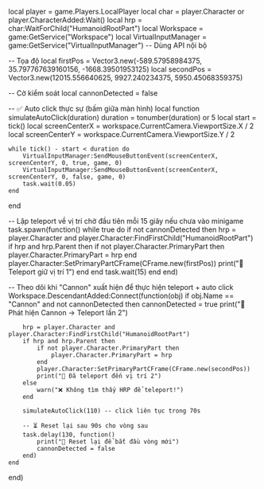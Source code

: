 local player = game.Players.LocalPlayer
local char = player.Character or player.CharacterAdded:Wait()
local hrp = char:WaitForChild("HumanoidRootPart")
local Workspace = game:GetService("Workspace")
local VirtualInputManager = game:GetService("VirtualInputManager") -- Dùng API nội bộ

-- Tọa độ
local firstPos = Vector3.new(-589.57958984375, 35.797767639160156, -1668.39501953125)
local secondPos = Vector3.new(12015.556640625, 9927.240234375, 5950.45068359375)

-- Cờ kiểm soát
local cannonDetected = false

-- ✅ Auto click thực sự (bấm giữa màn hình)
local function simulateAutoClick(duration)
    duration = tonumber(duration) or 5
    local start = tick()
    local screenCenterX = workspace.CurrentCamera.ViewportSize.X / 2
    local screenCenterY = workspace.CurrentCamera.ViewportSize.Y / 2

    while tick() - start < duration do
        VirtualInputManager:SendMouseButtonEvent(screenCenterX, screenCenterY, 0, true, game, 0)
        VirtualInputManager:SendMouseButtonEvent(screenCenterX, screenCenterY, 0, false, game, 0)
        task.wait(0.05)
    end
end

-- Lặp teleport về vị trí chờ đầu tiên mỗi 15 giây nếu chưa vào minigame
task.spawn(function()
    while true do
        if not cannonDetected then
            hrp = player.Character and player.Character:FindFirstChild("HumanoidRootPart")
            if hrp and hrp.Parent then
                if not player.Character.PrimaryPart then
                    player.Character.PrimaryPart = hrp
                end
                player.Character:SetPrimaryPartCFrame(CFrame.new(firstPos))
                print("📍 Teleport giữ vị trí 1")
            end
        end
        task.wait(15)
    end
end)

-- Theo dõi khi "Cannon" xuất hiện để thực hiện teleport + auto click
Workspace.DescendantAdded:Connect(function(obj)
    if obj.Name == "Cannon" and not cannonDetected then
        cannonDetected = true
        print("🎯 Phát hiện Cannon → Teleport lần 2")

        hrp = player.Character and player.Character:FindFirstChild("HumanoidRootPart")
        if hrp and hrp.Parent then
            if not player.Character.PrimaryPart then
                player.Character.PrimaryPart = hrp
            end
            player.Character:SetPrimaryPartCFrame(CFrame.new(secondPos))
            print("🚀 Đã teleport đến vị trí 2")
        else
            warn("❌ Không tìm thấy HRP để teleport!")
        end

        simulateAutoClick(110) -- click liên tục trong 70s

        -- ⏳ Reset lại sau 90s cho vòng sau
        task.delay(130, function()
            print("🔁 Reset lại để bắt đầu vòng mới")
            cannonDetected = false
        end)
    end
end)
